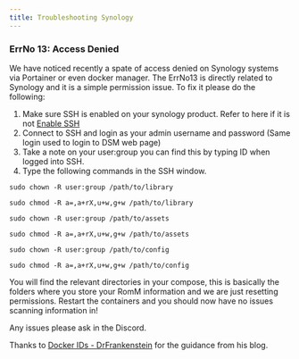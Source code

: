 ```yaml
---
title: Troubleshooting Synology
---
```

### ErrNo 13: Access Denied

We have noticed recently a spate of access denied on Synology systems via Portainer or even docker manager. The ErrNo13 is directly related to Synology and it is a simple permission issue. To fix it please do the following:

1. Make sure SSH is enabled on your synology product. Refer to here if it is not [Enable SSH](https://kb.synology.com/en-uk/DSM/tutorial/How_to_login_to_DSM_with_root_permission_via_SSH_Telnet)
2. Connect to SSH and login as your admin username and password (Same login used to login to DSM web page)
3. Take a note on your user:group you can find this by typing ID when logged into SSH.
4. Type the following commands in the SSH window.

``` sudo chown -R user:group /path/to/library ```

``` sudo chmod -R a=,a+rX,u+w,g+w /path/to/library ```

``` sudo chown -R user:group /path/to/assets ```

``` sudo chmod -R a=,a+rX,u+w,g+w /path/to/assets ```

``` sudo chown -R user:group /path/to/config ```

``` sudo chmod -R a=,a+rX,u+w,g+w /path/to/config ```

You will find the relevant directories in your compose, this is basically the folders where you store your RomM information and we are just resetting permissions. Restart the containers and you should now have no issues scanning information in!


Any issues please ask in the Discord.

Thanks to [Docker IDs - DrFrankenstein](https://drfrankenstein.co.uk/step-2-setting-up-a-restricted-docker-user-and-obtaining-ids/) for the guidance from his blog.
